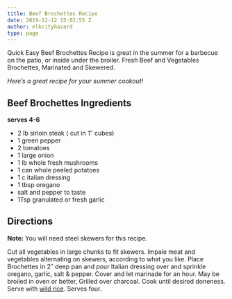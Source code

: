 ```yaml
---
title: Beef Brochettes Recipe
date: 2019-12-12 15:02:55 Z
author: elkcityhazard
type: page
---
```


Quick Easy Beef Brochettes Recipe is great in the summer for a barbecue on the patio, or inside under the broiler. Fresh Beef and Vegetables Brochettes, Marinated and Skewered.

_Here&#8217;s a great recipe for your summer cookout!_

## Beef Brochettes Ingredients

**serves 4-6**

  * 2 lb sirloin steak ( cut in 1&#8243; cubes)
  * 1 green pepper
  * 2 tomatoes
  * 1 large onion
  * 1 lb whole fresh mushrooms
  * 1 can whole peeled potatoes
  * 1 c italian dressing
  * 1 tbsp oregano
  * salt and pepper to taste
  * 1Tsp granulated or fresh garlic

## Directions

**Note:** You will need steel skewers for this recipe.

Cut all vegetables in large chunks to fit skewers. Impale meat and vegetables alternating on skewers, according to what you like. Place Brochettes in 2&#8243; deep pan and pour Italian dressing over and sprinkle oregano, garlic, salt & pepper. Cover and let marinade for an hour. May be broiled in oven or better, Grilled over charcoal. Cook until desired doneness. Serve with [wild rice][1]. Serves four.

 [1]: /wordpress/institutional-recipes-for-200/easy-side-dishes/